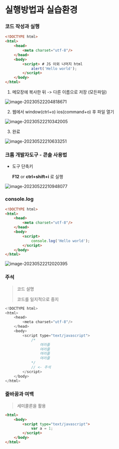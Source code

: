 # 실행방법과 실습환경

### 코드 작성과 실행

```html
<!DOCTYPE html>
<html>
    <head>
        <meta charset="utf-8"/>
    </head>
    <body>
        <script> # JS 이외 나머지 html
            alert('Hello world'); 
        </script>
    </body>
</html>
```



1. 메모장에 복사한 뒤 -> 다른 이름으로 저장 (모든파일)

![image-20230522204818671](C:\Users\skgud\AppData\Roaming\Typora\typora-user-images\image-20230522204818671.png)



2. 웹에서 window(ctrl+o) ios(command+o) 후 파일 열기

![image-20230522210342005](C:\Users\skgud\AppData\Roaming\Typora\typora-user-images\image-20230522210342005.png)



3. 완료

![image-20230522210633251](C:\Users\skgud\AppData\Roaming\Typora\typora-user-images\image-20230522210633251.png)



### 크롬 개발자도구 - 콘솔 사용법

- 도구 단축키

  __F12__ or __ctrl+shift+i__ 로 실행

![image-20230522210948077](C:\Users\skgud\AppData\Roaming\Typora\typora-user-images\image-20230522210948077.png)



### console.log

```html
<!DOCTYPE html>
<html>
    <head>
        <meta charset="utf-8"/>
    </head>
    <body>
        <script>
            console.log('Hello world');
        </script>
    </body>
</html>
```

![image-20230522212020395](C:\Users\skgud\AppData\Roaming\Typora\typora-user-images\image-20230522212020395.png)



### 주석

> 코드 설명
>
> 코드를 일지적으로 중지

```javascript
<!DOCTYPE html>
<html>
    <head>
        <meta charset="utf-8"/>
    </head>
    <body>
        <script type="text/javascript">
            /*
            	여러줄
            	여러줄
            	여러줄
            	여러줄
            */
            // <- 주석
        </script>
    </body>
</html>
```



### 줄바꿈과 여백

> 세미콜론을 활용

```html
<html>
    <body>
        <script type="text/javascript">
        	var a = 1;
        </script>
    </body>
</html>
```

